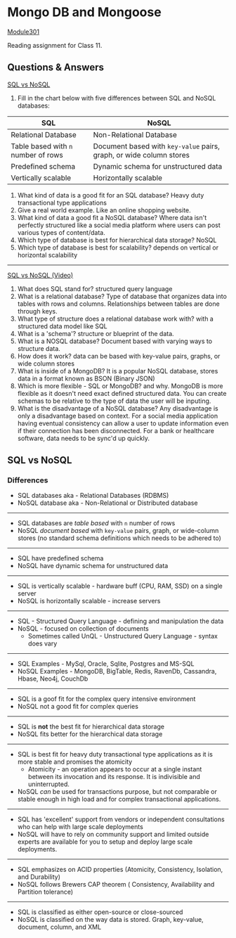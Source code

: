 # Mongo DB and Mongoose
[Module301](../README.md)

Reading assignment for Class 11.

## Questions & Answers

[SQL vs NoSQL](https://www.thegeekstuff.com/2014/01/sql-vs-nosql-db/)

1. Fill in the chart below with five differences between SQL and NoSQL databases:

| SQL | NoSQL |
| ---- | ---- |
| Relational Database | Non-Relational Database |
| Table based with `n` number of rows | Document based with `key-value` pairs, graph, or wide column stores |
| Predefined schema | Dynamic schema for unstructured data |
| Vertically scalable | Horizontally scalable |

1. What kind of data is a good fit for an SQL database? Heavy duty transactional type applications
2. Give a real world example. Like an online shopping website.
3. What kind of data a good fit a NoSQL database? Where data isn't perfectly structured like a social media platform where users can post various types of content/data.
4. Which type of database is best for hierarchical data storage? NoSQL
5. Which type of database is best for scalability? depends on vertical or horizontal scalability

--- 

[SQL vs NoSQL (Video)](https://www.youtube.com/watch?v=ZS_kXvOeQ5Y&themeRefresh=1)

1. What does SQL stand for? structured query language 
2. What is a relational database? Type of database that organizes data into tables with rows and columns. Relationships between tables are done through keys.
3. What type of structure does a relational database work with? with a structured data model like SQL
4. What is a 'schema'? structure or blueprint of the data.
5. What is a NOSQL database? Document based with varying ways to structure data.
6. How does it work? data can be based with key-value pairs, graphs, or wide column stores
7. What is inside of a MongoDB? It is a popular NoSQL database, stores data in a format known as BSON (Binary JSON)
8. Which is more flexible - SQL or MongoDB? and why. MongoDB is more flexible as it doesn't need exact defined structured data. You can create schemas to be relative to the type of data the user will be inputing.
9. What is the disadvantage of a NoSQL database? Any disadvantage is only a disadvantage based on context. For a social media application having eventual consistency can allow a user to update information even if their connection has been disconnected. For a bank or healthcare software, data needs to be sync'd up quickly.

## SQL vs NoSQL

### Differences

* SQL databases aka - Relational Databases (RDBMS)
* NoSQL database aka - Non-Relational or Distributed database

---
* SQL databases are *table based* with `n` number of rows
* NoSQL *document based*  with `key-value` pairs, graph, or wide-column stores (no standard schema definitions which needs to be adhered to)

---
* SQL have predefined schema
* NoSQL have dynamic schema for unstructured data

---
* SQL is vertically scalable - hardware buff (CPU, RAM, SSD) on a single server
* NoSQL is horizontally scalable - increase servers

---
* SQL - Structured Query Language - defining and manipulation the data
* NoSQL - focused on collection of documents 
	* Sometimes called UnQL - Unstructured Query Language - syntax does vary

---
* SQL Examples - MySql, Oracle, Sqlite, Postgres and MS-SQL
* NoSQL Examples - MongoDB, BigTable, Redis, RavenDb, Cassandra, Hbase, Neo4j, CouchDb

--- 
* SQL is a goof fit for the complex query intensive environment
* NoSQL not a good fit for complex queries

--- 
* SQL is **not** the best fit for hierarchical data storage
* NoSQL fits better for the hierarchical data storage

___
* SQL is best fit for heavy duty transactional type applications as it is more stable and promises the atomicity
	* Atomicity - an operation appears to occur at a single instant between its invocation and its response. It is indivisible and uninterrupted.
* NoSQL *can* be used for transactions purpose, but not comparable or stable enough in high load and for complex transactional applications.

--- 
* SQL has 'excellent' support from vendors or independent consultations who can help with large scale deployments
* NoSQL will have to rely on community support and limited outside experts are available for you to setup and deploy large scale deployments.

---
* SQL emphasizes on ACID properties (Atomicity, Consistency, Isolation, and Durability)
* NoSQL follows Brewers CAP theorem ( Consistency, Availability and Partition tolerance)

___
* SQL is classified as either open-source or close-sourced
* NoSQL is classified on the way data is stored. Graph, key-value, document, column, and XML
